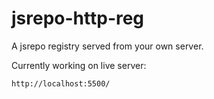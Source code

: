 # jsrepo-http-reg
A jsrepo registry served from your own server.

Currently working on live server:
```
http://localhost:5500/
```